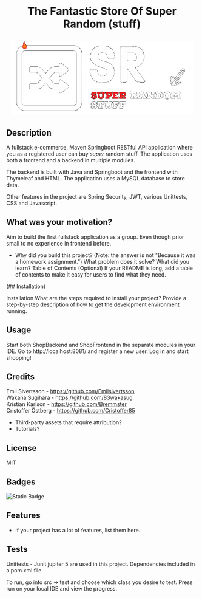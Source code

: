 # <p align="center">The Fantastic Store Of Super Random (stuff)</p>

<p align="center">
<img src="ShopFrontend/src/main/resources/static/SRtransp.gif"/>
</p>



## Description
A fullstack e-commerce, Maven Springboot RESTful API application where you as a registered user can buy <i>super</i> random stuff. The application uses both a frontend and a backend in multiple modules.

The backend is built with Java and Springboot and the frontend with Thymeleaf and HTML. The application uses a MySQL database to store data.

Other features in the project are Spring Security, JWT, various Unittests, CSS and Javascript.

## What was your motivation?
Aim to build the first fullstack application as a group. Even though prior small to no experience in frontend before.

* Why did you build this project? (Note: the answer is not "Because it was a homework assignment.")
  What problem does it solve?
  What did you learn?
  Table of Contents (Optional)
  If your README is long, add a table of contents to make it easy for users to find what they need.


(## Installation)
  
  Installation
  What are the steps required to install your project? Provide a step-by-step description of how to get the development environment running.

## Usage

Start both ShopBackend and ShopFrontend in the separate modules in your IDE. Go to http://localhost:8081/ and register a new user. Log in and start shopping!

## Credits

Emil Sivertsson - https://github.com/Emilsivertsson  
Wakana Sugihara - https://github.com/83wakasug  
Kristian Karlson - https://github.com/Bremmster  
Cristoffer Östberg - https://github.com/Cristoffer85


* Third-party assets that require attribution?
* Tutorials?

## License
MIT

## Badges
![Static Badge](https://img.shields.io/badge/Java_65%25-HTML_35%25-blue)


## Features
* If your project has a lot of features, list them here.

## Tests
Unittests - Junit jupiter 5 are used in this project.
Dependencies included in a pom.xml file.

To run, go into src -> test and choose which class you desire to test. Press run on your local IDE and view the progress.
